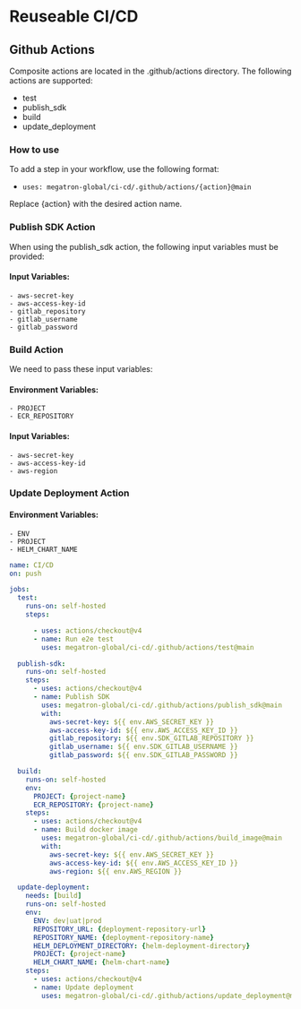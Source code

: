 # Reuseable CI/CD

## Github Actions

Composite actions are located in the .github/actions directory. The following actions are supported:

- test
- publish_sdk
- build
- update_deployment

### How to use

To add a step in your workflow, use the following format:

- `uses: megatron-global/ci-cd/.github/actions/{action}@main`

Replace {action} with the desired action name.

### Publish SDK Action

When using the publish_sdk action, the following input variables must be provided:

#### Input Variables:
    - aws-secret-key
    - aws-access-key-id
    - gitlab_repository
    - gitlab_username
    - gitlab_password

### Build Action

We need to pass these input variables:

#### Environment Variables: 
    - PROJECT
    - ECR_REPOSITORY

#### Input Variables:
    - aws-secret-key
    - aws-access-key-id
    - aws-region


### Update Deployment Action

#### Environment Variables: 
    - ENV
    - PROJECT
    - HELM_CHART_NAME

```yaml
name: CI/CD
on: push

jobs:
  test:
    runs-on: self-hosted
    steps:

      - uses: actions/checkout@v4
      - name: Run e2e test
        uses: megatron-global/ci-cd/.github/actions/test@main

  publish-sdk:
    runs-on: self-hosted
    steps:
      - uses: actions/checkout@v4
      - name: Publish SDK
        uses: megatron-global/ci-cd/.github/actions/publish_sdk@main
        with:
          aws-secret-key: ${{ env.AWS_SECRET_KEY }}
          aws-access-key-id: ${{ env.AWS_ACCESS_KEY_ID }}
          gitlab_repository: ${{ env.SDK_GITLAB_REPOSITORY }}
          gitlab_username: ${{ env.SDK_GITLAB_USERNAME }}
          gitlab_password: ${{ env.SDK_GITLAB_PASSWORD }}

  build:
    runs-on: self-hosted
    env:
      PROJECT: {project-name}
      ECR_REPOSITORY: {project-name}
    steps:
      - uses: actions/checkout@v4
      - name: Build docker image
        uses: megatron-global/ci-cd/.github/actions/build_image@main
        with:
          aws-secret-key: ${{ env.AWS_SECRET_KEY }}
          aws-access-key-id: ${{ env.AWS_ACCESS_KEY_ID }}
          aws-region: ${{ env.AWS_REGION }}

  update-deployment:
    needs: [build]
    runs-on: self-hosted 
    env:
      ENV: dev|uat|prod
      REPOSITORY_URL: {deployment-repository-url}
      REPOSITORY_NAME: {deployment-repository-name}
      HELM_DEPLOYMENT_DIRECTORY: {helm-deployment-directory}
      PROJECT: {project-name}
      HELM_CHART_NAME: {helm-chart-name}
    steps:
      - uses: actions/checkout@v4 
      - name: Update deployment
        uses: megatron-global/ci-cd/.github/actions/update_deployment@main
```
